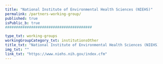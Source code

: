 ```yaml
---
title: "National Institute of Environmental Health Sciences (NIEHS)"
permalink: /partners-working-group/
published: true
isPublic_b: true
########################################

type_txt: working-groups
workingGroupCategory_txt: institutionsOther
title_txt: "National Institute of Environmental Health Sciences (NIEHS)"
img_txt: ""
link_txt: "https://www.niehs.nih.gov/index.cfm"
---
```

